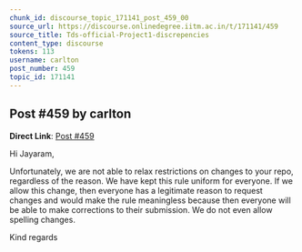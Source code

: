 ```yaml
---
chunk_id: discourse_topic_171141_post_459_00
source_url: https://discourse.onlinedegree.iitm.ac.in/t/171141/459
source_title: Tds-official-Project1-discrepencies
content_type: discourse
tokens: 113
username: carlton
post_number: 459
topic_id: 171141
---
```


## Post #459 by carlton

**Direct Link**: [Post #459](https://discourse.onlinedegree.iitm.ac.in/t/171141/459)

Hi Jayaram,

Unfortunately, we are not able to relax restrictions on changes to your repo, regardless of the reason. We have kept this rule uniform for everyone. If we allow this change, then everyone has a legitimate reason to request changes and would make the rule meaningless because then everyone will be able to make corrections to their submission. We do not even allow spelling changes.

Kind regards
